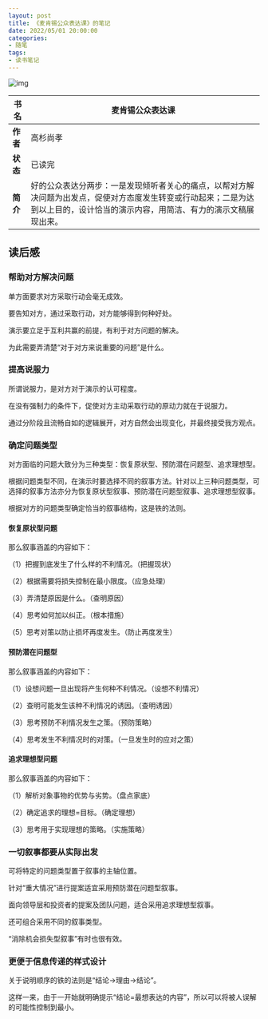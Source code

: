```yaml
---
layout: post
title: 《麦肯锡公众表达课》的笔记
date: 2022/05/01 20:00:00
categories:
- 随笔
tags:
- 读书笔记
---
```



![img](https://pics.naaln.com/blog/2022-05-03-979a43.png-basicBlog)

| **书名** | 麦肯锡公众表达课                                             |
| -------- | ------------------------------------------------------------ |
| **作者** | 高杉尚孝                                                     |
| **状态** | 已读完                                                       |
| **简介** | 好的公众表达分两步：一是发现倾听者关心的痛点，以帮对方解决问题为出发点，促使对方态度发生转变或行动起来；二是为达到以上目的，设计恰当的演示内容，用简洁、有力的演示文稿展现出来。 |



## 读后感

### 帮助对方解决问题

单方面要求对方采取行动会毫无成效。

要告知对方，通过采取行动，对方能够得到何种好处。

演示要立足于互利共赢的前提，有利于对方问题的解决。

为此需要弄清楚“对于对方来说重要的问题”是什么。



### 提高说服力

所谓说服力，是对方对于演示的认可程度。

在没有强制力的条件下，促使对方主动采取行动的原动力就在于说服力。

通过分阶段且流畅自如的逻辑展开，对方自然会出现变化，并最终接受我方观点。



### 确定问题类型

对方面临的问题大致分为三种类型：恢复原状型、预防潜在问题型、追求理想型。

根据问题类型不同，在演示时要选择不同的叙事方法。针对以上三种问题类型，可选择的叙事方法亦分为恢复原状型叙事、预防潜在问题型叙事、追求理想型叙事。

根据对方的问题类型确定恰当的叙事结构，这是铁的法则。



#### 恢复原状型问题

那么叙事涵盖的内容如下：

（1）把握到底发生了什么样的不利情况。（把握现状）

（2）根据需要将损失控制在最小限度。（应急处理）

（3）弄清楚原因是什么。（查明原因）

（4）思考如何加以纠正。（根本措施）

（5）思考对策以防止损坏再度发生。（防止再度发生）



#### 预防潜在问题型

那么叙事涵盖的内容如下：

（1）设想问题一旦出现将产生何种不利情况。（设想不利情况）

（2）查明可能发生该种不利情况的诱因。（查明诱因）

（3）思考预防不利情况发生之策。（预防策略）

（4）思考发生不利情况时的对策。（一旦发生时的应对之策）



#### 追求理想型问题

那么叙事涵盖的内容如下：

（1）解析对象事物的优势与劣势。（盘点家底）

（2）确定追求的理想=目标。（确定理想）

（3）思考用于实现理想的策略。（实施策略）



### 一切叙事都要从实际出发

可将特定的问题类型置于叙事的主轴位置。

针对“重大情况”进行提案适宜采用预防潜在问题型叙事。

面向领导层和投资者的提案及团队问题，适合采用追求理想型叙事。

还可组合采用不同的叙事类型。

“消除机会损失型叙事”有时也很有效。



###  更便于信息传递的样式设计

关于说明顺序的铁的法则是“结论→理由→结论”。

这样一来，由于一开始就明确提示“结论=最想表达的内容”，所以可以将被人误解的可能性控制到最小。